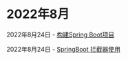 # 2022年8月

2022年8月24日 - [构建Spring Boot项目](/blog/SpringBoot/20220824.md)

2022年8月24日 - [SpringBoot 拦截器使用](/blog/SpringBoot/20220825.md)